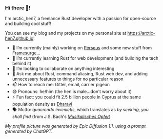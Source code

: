 ### Hi there 👋!

I'm arctic_hen7, a freelance Rust developer with a passion for open-source and building cool stuff!

You can see my blog and my projects on my personal site at <https://arctic-hen7.github.io>!

- 🔭 I’m currently (mainly) working on [Perseus](https://github.com/framesurge/perseus) and some new stuff from [Framesurge](https://github.com/framesurge)...
- 🌱 I’m currently learning Rust for web development (and building the tech behind it)
- 👯 I’m looking to collaborate on anything interesting
- 💬 Ask me about Rust, command aliasing, Rust web dev, and adding unnecessary features to things for no particular reason
- 📫 How to reach me: Gitter, email, carrier pigeon
- 😄 Pronouns: he/him (the hen is male...don't worry about it)
- ⚡ Fun fact: you could fit 2.5 billion people in Cyprus at the same population density as [Dharavi](https://en.wikipedia.org/wiki/Dharavi)
- 🗣️ Motto: *quaerendo invenietis*, which translates as *by seeking, you shall find* (from J.S. Bach's [*Musikalisches Opfer*](https://en.wikipedia.org/wiki/The_Musical_Offering))

*My profile picture was generated by Epic Diffusion 1.1, using a prompt generated by ChatGPT.*
